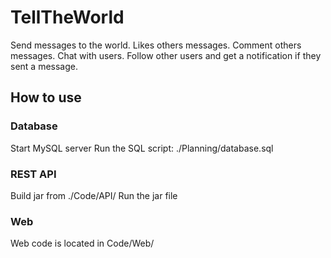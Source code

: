 # TellTheWorld

Send messages to the world. Likes others messages. Comment others messages.
Chat with users. Follow other users and get a notification if they sent a message.

## How to use

### Database
Start MySQL server
Run the SQL script: ./Planning/database.sql

### REST API
Build jar from ./Code/API/
Run the jar file

### Web
Web code is located in Code/Web/